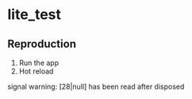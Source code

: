 # lite_test

## Reproduction

1. Run the app
2. Hot reload

signal warning: [28|null] has been read after disposed




